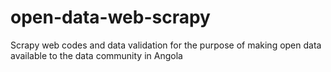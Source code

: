 # open-data-web-scrapy
Scrapy web codes and data validation for the purpose of making open data available to the data community in Angola
